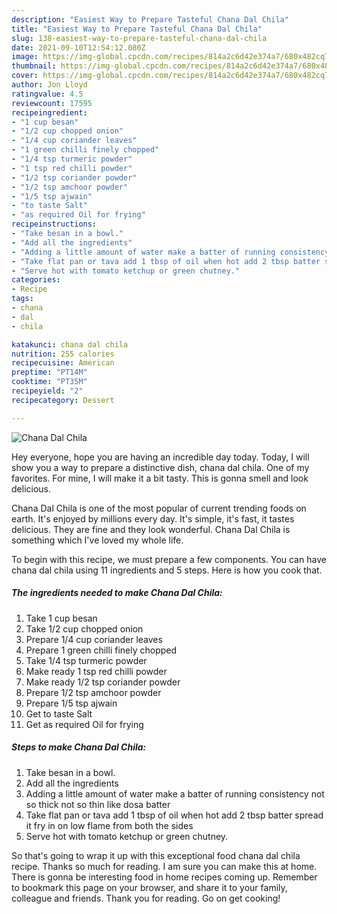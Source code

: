 ```yaml
---
description: "Easiest Way to Prepare Tasteful Chana Dal Chila"
title: "Easiest Way to Prepare Tasteful Chana Dal Chila"
slug: 138-easiest-way-to-prepare-tasteful-chana-dal-chila
date: 2021-09-10T12:54:12.080Z
image: https://img-global.cpcdn.com/recipes/814a2c6d42e374a7/680x482cq70/chana-dal-chila-recipe-main-photo.jpg
thumbnail: https://img-global.cpcdn.com/recipes/814a2c6d42e374a7/680x482cq70/chana-dal-chila-recipe-main-photo.jpg
cover: https://img-global.cpcdn.com/recipes/814a2c6d42e374a7/680x482cq70/chana-dal-chila-recipe-main-photo.jpg
author: Jon Lloyd
ratingvalue: 4.5
reviewcount: 17595
recipeingredient:
- "1 cup besan"
- "1/2 cup chopped onion"
- "1/4 cup coriander leaves"
- "1 green chilli finely chopped"
- "1/4 tsp turmeric powder"
- "1 tsp red chilli powder"
- "1/2 tsp coriander powder"
- "1/2 tsp amchoor powder"
- "1/5 tsp ajwain"
- "to taste Salt"
- "as required Oil for frying"
recipeinstructions:
- "Take besan in a bowl."
- "Add all the ingredients"
- "Adding a little amount of water make a batter of running consistency not so thick not so thin like dosa batter"
- "Take flat pan or tava add 1 tbsp of oil when hot add 2 tbsp batter spread it fry in on low flame from both the sides"
- "Serve hot with tomato ketchup or green chutney."
categories:
- Recipe
tags:
- chana
- dal
- chila

katakunci: chana dal chila 
nutrition: 255 calories
recipecuisine: American
preptime: "PT14M"
cooktime: "PT35M"
recipeyield: "2"
recipecategory: Dessert

---
```



![Chana Dal Chila](https://img-global.cpcdn.com/recipes/814a2c6d42e374a7/680x482cq70/chana-dal-chila-recipe-main-photo.jpg)

Hey everyone, hope you are having an incredible day today. Today, I will show you a way to prepare a distinctive dish, chana dal chila. One of my favorites. For mine, I will make it a bit tasty. This is gonna smell and look delicious.



Chana Dal Chila is one of the most popular of current trending foods on earth. It's enjoyed by millions every day. It's simple, it's fast, it tastes delicious. They are fine and they look wonderful. Chana Dal Chila is something which I've loved my whole life.


To begin with this recipe, we must prepare a few components. You can have chana dal chila using 11 ingredients and 5 steps. Here is how you cook that.

<!--inarticleads1-->

##### The ingredients needed to make Chana Dal Chila:

1. Take 1 cup besan
1. Take 1/2 cup chopped onion
1. Prepare 1/4 cup coriander leaves
1. Prepare 1 green chilli finely chopped
1. Take 1/4 tsp turmeric powder
1. Make ready 1 tsp red chilli powder
1. Make ready 1/2 tsp coriander powder
1. Prepare 1/2 tsp amchoor powder
1. Prepare 1/5 tsp ajwain
1. Get to taste Salt
1. Get as required Oil for frying




<!--inarticleads2-->

##### Steps to make Chana Dal Chila:

1. Take besan in a bowl.
1. Add all the ingredients
1. Adding a little amount of water make a batter of running consistency not so thick not so thin like dosa batter
1. Take flat pan or tava add 1 tbsp of oil when hot add 2 tbsp batter spread it fry in on low flame from both the sides
1. Serve hot with tomato ketchup or green chutney.




So that's going to wrap it up with this exceptional food chana dal chila recipe. Thanks so much for reading. I am sure you can make this at home. There is gonna be interesting food in home recipes coming up. Remember to bookmark this page on your browser, and share it to your family, colleague and friends. Thank you for reading. Go on get cooking!
